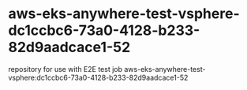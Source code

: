 # aws-eks-anywhere-test-vsphere-dc1ccbc6-73a0-4128-b233-82d9aadcace1-52
repository for use with E2E test job aws-eks-anywhere-test-vsphere:dc1ccbc6-73a0-4128-b233-82d9aadcace1-52
